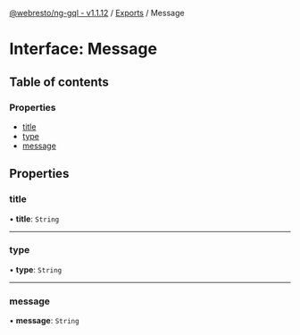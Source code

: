 [@webresto/ng-gql - v1.1.12](../README.md) / [Exports](../modules.md) / Message

# Interface: Message

## Table of contents

### Properties

- [title](Message.md#title)
- [type](Message.md#type)
- [message](Message.md#message)

## Properties

### title

• **title**: `String`

___

### type

• **type**: `String`

___

### message

• **message**: `String`
